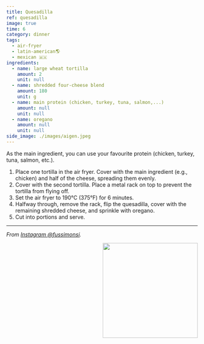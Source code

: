 ```yaml
---
title: Quesadilla
ref: quesadilla
image: true
time: 6
category: dinner
tags:
  - air-fryer
  - latin-american🌎
  - mexican 🇲🇽
ingredients:
  - name: large wheat tortilla
    amount: 2
    unit: null
  - name: shredded four-cheese blend
    amount: 180
    unit: g
  - name: main protein (chicken, turkey, tuna, salmon,...)
    amount: null
    unit: null
  - name: oregano
    amount: null
    unit: null
side_image: ./images/aigen.jpeg
---
```


As the main ingredient, you can use your favourite protein (chicken, turkey, tuna, salmon, etc.).

1. Place one tortilla in the air fryer. Cover with the main ingredient (e.g., chicken) and half of the cheese, spreading them evenly.
2. Cover with the second tortilla. Place a metal rack on top to prevent the tortilla from flying off.
3. Set the air fryer to 190°C (375°F) for 6 minutes. 
4. Halfway through, remove the rack, flip the quesadilla, cover with the remaining shredded cheese, and sprinkle with oregano.
5. Cut into portions and serve.

---

_From [Instagram @fussimonsi](https://www.instagram.com/reel/Ci28k5fDJUa/?utm_source=ig_web_copy_link&igsh=MzRlODBiNWFlZA==)._

<img src="images/taco_burger.png" style="width:250px; float:right;"/>